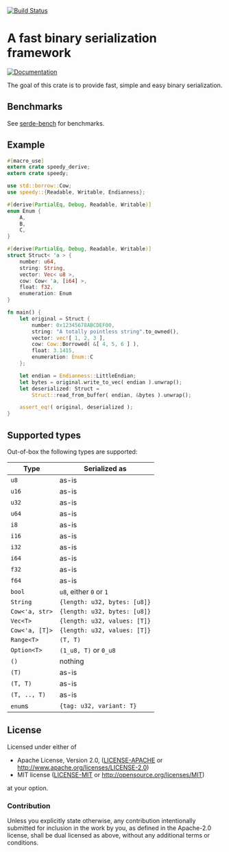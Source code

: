 [![Build Status](https://api.travis-ci.org/koute/speedy.svg)](https://travis-ci.org/koute/speedy)

# A fast binary serialization framework

[![Documentation](https://docs.rs/speedy/badge.svg)](https://docs.rs/speedy/*/speedy/)

The goal of this crate is to provide fast, simple and easy binary serialization.

## Benchmarks

See [serde-bench](https://github.com/koute/serde-bench) for benchmarks.

## Example

```rust
#[macro_use]
extern crate speedy_derive;
extern crate speedy;

use std::borrow::Cow;
use speedy::{Readable, Writable, Endianness};

#[derive(PartialEq, Debug, Readable, Writable)]
enum Enum {
    A,
    B,
    C,
}

#[derive(PartialEq, Debug, Readable, Writable)]
struct Struct< 'a > {
    number: u64,
    string: String,
    vector: Vec< u8 >,
    cow: Cow< 'a, [i64] >,
    float: f32,
    enumeration: Enum
}

fn main() {
    let original = Struct {
        number: 0x12345678ABCDEF00,
        string: "A totally pointless string".to_owned(),
        vector: vec![ 1, 2, 3 ],
        cow: Cow::Borrowed( &[ 4, 5, 6 ] ),
        float: 3.1415,
        enumeration: Enum::C
    };

    let endian = Endianness::LittleEndian;
    let bytes = original.write_to_vec( endian ).unwrap();
    let deserialized: Struct =
        Struct::read_from_buffer( endian, &bytes ).unwrap();

    assert_eq!( original, deserialized );
}
```

## Supported types

Out-of-box the following types are supported:

|           Type |                Serialized as |
| -------------- | ---------------------------- |
|           `u8` |                        as-is |
|          `u16` |                        as-is |
|          `u32` |                        as-is |
|          `u64` |                        as-is |
|           `i8` |                        as-is |
|          `i16` |                        as-is |
|          `i32` |                        as-is |
|          `i64` |                        as-is |
|          `f32` |                        as-is |
|          `f64` |                        as-is |
|         `bool` |      `u8`, either `0` or `1` |
|       `String` | `{length: u32, bytes: [u8]}` |
| `Cow<'a, str>` | `{length: u32, bytes: [u8]}` |
|       `Vec<T>` | `{length: u32, values: [T]}` |
| `Cow<'a, [T]>` | `{length: u32, values: [T]}` |
|     `Range<T>` |                     `(T, T)` |
|    `Option<T>` |        `(1_u8, T)` or `0_u8` |
|           `()` |                      nothing |
|          `(T)` |                        as-is |
|       `(T, T)` |                        as-is |
|   `(T, .., T)` |                        as-is |
|        `enum`s |     `{tag: u32, variant: T}` |

## License

Licensed under either of

  * Apache License, Version 2.0, ([LICENSE-APACHE](LICENSE-APACHE) or http://www.apache.org/licenses/LICENSE-2.0)
  * MIT license ([LICENSE-MIT](LICENSE-MIT) or http://opensource.org/licenses/MIT)

at your option.

### Contribution

Unless you explicitly state otherwise, any contribution intentionally submitted
for inclusion in the work by you, as defined in the Apache-2.0 license, shall be
dual licensed as above, without any additional terms or conditions.

